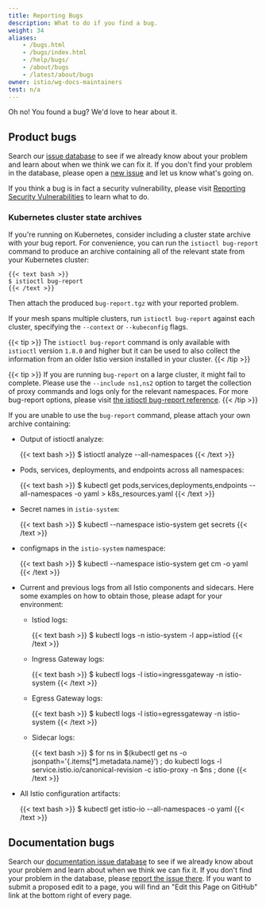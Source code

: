 ```yaml
---
title: Reporting Bugs
description: What to do if you find a bug.
weight: 34
aliases:
    - /bugs.html
    - /bugs/index.html
    - /help/bugs/
    - /about/bugs
    - /latest/about/bugs
owner: istio/wg-docs-maintainers
test: n/a
---
```


Oh no! You found a bug? We'd love to hear about it.

## Product bugs

Search our [issue database](https://github.com/istio/istio/issues/) to see if
we already know about your problem and learn about when we think we can fix
it. If you don't find your problem in the database, please open a [new
issue](https://github.com/istio/istio/issues/new/choose) and let us know
what's going on.

If you think a bug is in fact a security vulnerability, please visit [Reporting Security Vulnerabilities](/pt-br/docs/releases/security-vulnerabilities/)
to learn what to do.

### Kubernetes cluster state archives

If you're running on Kubernetes, consider including a cluster state
archive with your bug report.
For convenience, you can run the `istioctl bug-report` command to produce an archive containing
all of the relevant state from your Kubernetes cluster:

    {{< text bash >}}
    $ istioctl bug-report
    {{< /text >}}

Then attach the produced `bug-report.tgz` with your reported problem.

If your mesh spans multiple clusters, run `istioctl bug-report` against each cluster, specifying the `--context`
or `--kubeconfig` flags.

{{< tip >}}
The `istioctl bug-report` command is only available with `istioctl` version `1.8.0` and higher but it can be used to also collect the information from an older Istio version installed in your cluster.
{{< /tip >}}

{{< tip >}}
If you are running `bug-report` on a large cluster, it might fail to complete.
Please use the `--include ns1,ns2` option to target the collection of proxy
commands and logs only for the relevant namespaces. For more bug-report options,
please visit [the istioctl bug-report
reference](/pt-br/docs/reference/commands/istioctl/#istioctl-bug-report).
{{< /tip >}}

If you are unable to use the `bug-report` command, please attach your own archive
containing:

* Output of istioctl analyze:

    {{< text bash >}}
    $ istioctl analyze --all-namespaces
    {{< /text >}}

* Pods, services, deployments, and endpoints across all namespaces:

    {{< text bash >}}
    $ kubectl get pods,services,deployments,endpoints --all-namespaces -o yaml > k8s_resources.yaml
    {{< /text >}}

* Secret names in `istio-system`:

    {{< text bash >}}
    $ kubectl --namespace istio-system get secrets
    {{< /text >}}

* configmaps in the `istio-system` namespace:

    {{< text bash >}}
    $ kubectl --namespace istio-system get cm -o yaml
    {{< /text >}}

* Current and previous logs from all Istio components and sidecars. Here some examples on how to obtain those, please adapt for your environment:

    * Istiod logs:

        {{< text bash >}}
        $ kubectl logs -n istio-system -l app=istiod
        {{< /text >}}

    * Ingress Gateway logs:

        {{< text bash >}}
        $ kubectl logs -l istio=ingressgateway -n istio-system
        {{< /text >}}

    * Egress Gateway logs:

        {{< text bash >}}
        $ kubectl logs -l istio=egressgateway -n istio-system
        {{< /text >}}

    * Sidecar logs:

        {{< text bash >}}
        $ for ns in $(kubectl get ns -o jsonpath='{.items[*].metadata.name}') ; do kubectl logs -l service.istio.io/canonical-revision -c istio-proxy -n $ns ; done
        {{< /text >}}

* All Istio configuration artifacts:

    {{< text bash >}}
    $ kubectl get istio-io --all-namespaces -o yaml
    {{< /text >}}

## Documentation bugs

Search our [documentation issue database](https://github.com/istio/istio.io/issues/) to see if
we already know about your problem and learn about when we think we can fix it. If you don't
find your problem in the database, please [report the issue there](https://github.com/istio/istio.io/issues/new).
If you want to submit a proposed edit to a page, you will find an "Edit this Page on GitHub"
link at the bottom right of every page.
